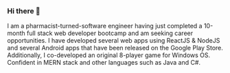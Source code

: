 ### Hi there 👋

I am a pharmacist-turned-software engineer having just completed a 10-month full stack web developer bootcamp and am seeking career opportunities. I have developed several web apps using ReactJS & NodeJS and several Android apps that have been released on the Google Play Store. Additionally, I co-developed an original 8-player game for Windows OS. Confident in MERN stack and other languages such as Java and C#. 

<!--
**iralvin/iralvin** is a ✨ _special_ ✨ repository because its `README.md` (this file) appears on your GitHub profile.

Here are some ideas to get you started:

- 🔭 I’m currently working on ...
- 🌱 I’m currently learning ...
- 👯 I’m looking to collaborate on ...
- 🤔 I’m looking for help with ...
- 💬 Ask me about ...
- 📫 How to reach me: ...
- 😄 Pronouns: ...
- ⚡ Fun fact: ...
-->
